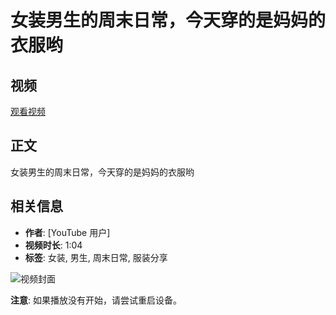 # 女装男生的周末日常，今天穿的是妈妈的衣服哟

## 视频

[观看视频](https://www.youtube.com/watch?v=XXXXX)

## 正文

女装男生的周末日常，今天穿的是妈妈的衣服哟

## 相关信息

- **作者**: [YouTube 用户]
- **视频时长**: 1:04
- **标签**: 女装, 男生, 周末日常, 服装分享

![视频封面](https://i.ytimg.com/vi/XXXXX/hq720.jpg)

**注意**: 如果播放没有开始，请尝试重启设备。
